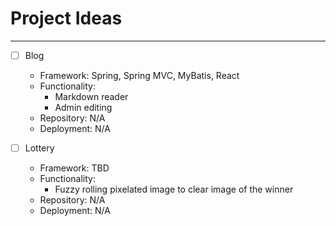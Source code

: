 # Project Ideas

---

- [ ] Blog
    + Framework: Spring, Spring MVC, MyBatis, React
    + Functionality:
      + Markdown reader
      + Admin editing
    + Repository: N/A
    + Deployment: N/A

- [ ] Lottery
  + Framework: TBD
  + Functionality:
    + Fuzzy rolling pixelated image to clear image of the winner
  + Repository: N/A
  + Deployment: N/A